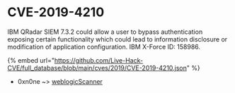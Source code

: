 # CVE-2019-4210

IBM QRadar SIEM 7.3.2 could allow a user to bypass authentication exposing certain functionality which could lead to information disclosure or modification of application configuration. IBM X-Force ID: 158986.

{% embed url="https://github.com/Live-Hack-CVE/full_database/blob/main/cves/2019/CVE-2019-4210.json" %}


* 0xn0ne ~> [weblogicScanner](https://www.alice-snow.ru/2019/database/cve-2019-4210/weblogicscanner-0xn0ne)